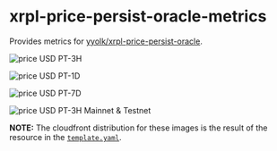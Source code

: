 # xrpl-price-persist-oracle-metrics

Provides metrics for [yyolk/xrpl-price-persist-oracle](https://github.com/yyolk/xrpl-price-persist-oracle).

![price USD PT-3H](https://d1nfdw5fckjov0.cloudfront.net/3h)

![price USD PT-1D](https://d1nfdw5fckjov0.cloudfront.net/1d)

![price USD PT-7D](https://d1nfdw5fckjov0.cloudfront.net/7d)

![price USD PT-3H Mainnet & Testnet](https://d1nfdw5fckjov0.cloudfront.net/3h_all)


**NOTE:** The cloudfront distribution for these images is the result of the resource in
the [`template.yaml`](template.yaml).
